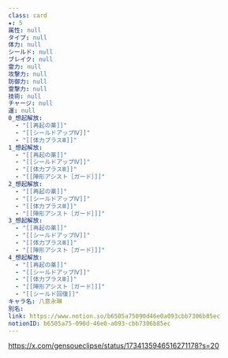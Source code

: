 ```yaml
---
class: card
★: 5
属性: null
タイプ: null
体力: null
シールド: null
ブレイク: null
霊力: null
攻撃力: null
防御力: null
霊撃力: null
技術: null
チャージ: null
運: null
0_想起解放:
  - "[[再起の薬]]"
  - "[[シールドアップⅣ]]"
  - "[[体力プラスⅢ]]"
1_想起解放:
  - "[[再起の薬]]"
  - "[[シールドアップⅣ]]"
  - "[[体力プラスⅢ]]"
  - "[[陣形アシスト［ガード］]]"
2_想起解放:
  - "[[再起の薬]]"
  - "[[シールドアップⅣ]]"
  - "[[体力プラスⅢ]]"
  - "[[陣形アシスト［ガード］]]"
3_想起解放:
  - "[[再起の薬]]"
  - "[[シールドアップⅣ]]"
  - "[[体力プラスⅢ]]"
  - "[[陣形アシスト［ガード］]]"
4_想起解放:
  - "[[再起の薬]]"
  - "[[シールドアップⅣ]]"
  - "[[体力プラスⅢ]]"
  - "[[陣形アシスト［ガード］]]"
  - "[[シールド回復]]"
キャラ名: 八意永琳
別名: 
link: https://www.notion.so/b6505a75090d46e0a093cbb7306b85ec
notionID: b6505a75-090d-46e0-a093-cbb7306b85ec
---
```

https://x.com/gensoueclipse/status/1734135946516271178?s=20